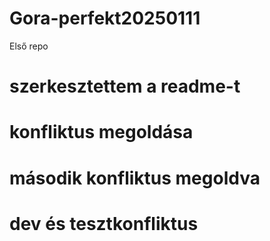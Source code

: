 # Gora-perfekt20250111
Első repo
# szerkesztettem a readme-t
# konfliktus megoldása
# második konfliktus megoldva
# dev és tesztkonfliktus
